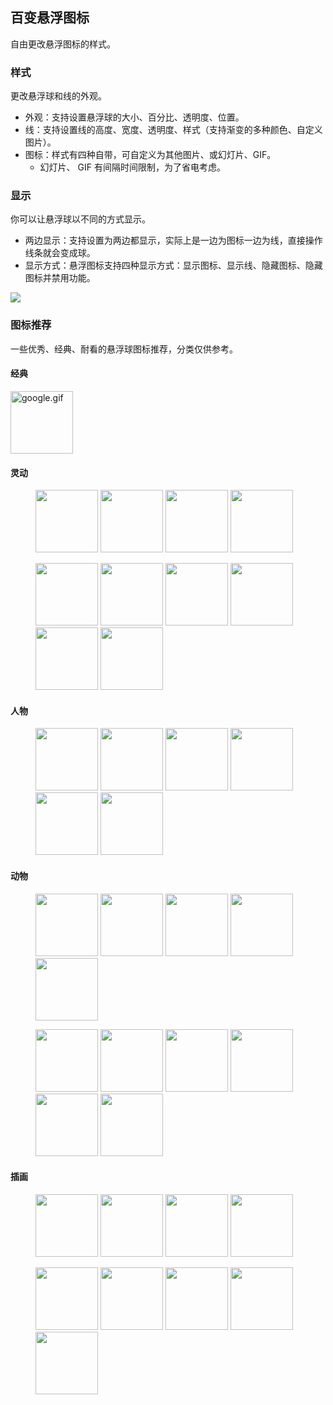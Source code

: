 ## 百变悬浮图标
自由更改悬浮图标的样式。

### 样式

更改悬浮球和线的外观。

* 外观：支持设置悬浮球的大小、百分比、透明度、位置。
* 线：支持设置线的高度、宽度、透明度、样式（支持渐变的多种颜色、自定义图片）。
* 图标：样式有四种自带，可自定义为其他图片、或幻灯片、GIF。
  * 幻灯片、 GIF 有间隔时间限制，为了省电考虑。

### 显示

你可以让悬浮球以不同的方式显示。

* 两边显示：支持设置为两边都显示，实际上是一边为图标一边为线，直接操作线条就会变成球。
* 显示方式：悬浮图标支持四种显示方式：显示图标、显示线、隐藏图标、隐藏图标并禁用功能。

![](http://ww1.sinaimg.cn/large/6b1dd0a7ly1gctuwxj7z4j20u007xq33.jpg)

### 图标推荐

一些优秀、经典、耐看的悬浮球图标推荐，分类仅供参考。

#### 经典

<img src="http://ww1.sinaimg.cn/large/6b1dd0a7ly1gczfp80ehvg209v09wgzl.gif" alt="google.gif" height=100 />

#### 灵动

<figure class="half">
     <img src="http://ww1.sinaimg.cn/large/6b1dd0a7ly1gczfrb4cb6g2074074tab.gif" height=100 />
     <img src="http://ww1.sinaimg.cn/large/6b1dd0a7ly1gczfsblxwhg20go0ciqb6.gif"  height=100/>
     <img src="http://ww1.sinaimg.cn/large/6b1dd0a7ly1gczfx66z5yg208l08ldh2.gif" height=100 />
     <img src="http://ww1.sinaimg.cn/large/6b1dd0a7ly1gczfy9ssh3g208c08c48h.gif" height=100/>
</figure>

<figure class="half">
     <img src="http://ww1.sinaimg.cn/large/6b1dd0a7ly1gczg8yzn6ig203s03sdll.gif" height=100/>
     <img src="http://ww1.sinaimg.cn/large/6b1dd0a7ly1gczg9tvswug20b00b0dw4.gif" height=100/>
     <img src="http://ww1.sinaimg.cn/large/6b1dd0a7ly1gczga5o7xvg20b40b44ho.gif" height=100/>
     <img src="http://ww1.sinaimg.cn/large/6b1dd0a7ly1gczgah3gf2g20am0am4qq.gif" height=100/>
     <img src="http://ww1.sinaimg.cn/large/6b1dd0a7ly1gczgd0jx6ug2084083u10.gif" height=100/>
     <img src="http://ww1.sinaimg.cn/large/6b1dd0a7ly1gczgcqm5k0g20c8096kjm.gif" height=100/>
</figure>

#### 人物

<figure class="half">
	<img src="http://ww1.sinaimg.cn/large/6b1dd0a7ly1gczh1w7m51g209m0a74cq.gif" height=100/>
	<img src="http://ww1.sinaimg.cn/large/6b1dd0a7ly1gczh1w7x5ig206y06y18n.gif" height=100/>
	<img src="http://ww1.sinaimg.cn/large/6b1dd0a7ly1gczh1vt55ag207i07gn2l.gif" height=100/>
	<img src="http://ww1.sinaimg.cn/large/6b1dd0a7ly1gczh1wi68og206y06y7wh.gif" height=100/>
	<img src="http://ww1.sinaimg.cn/large/6b1dd0a7ly1gczh1vx80ug20uk0uke6k.gif" height=100/>
	<img src="http://ww1.sinaimg.cn/large/6b1dd0a7ly1gczh1xsoq3g20dm0cdb2c.gif" height=100/>
</figure>

#### 动物

<figure class="half">
	<img src="http://ww1.sinaimg.cn/large/6b1dd0a7ly1gczh4ju7hdg20a40a3e81.gif" height=100/>
	<img src="http://ww1.sinaimg.cn/large/6b1dd0a7ly1gczh4i2gjgg20ci0cidg3.gif" height=100/>
	<img src="http://ww1.sinaimg.cn/large/6b1dd0a7ly1gczh4igsygg209a099gxs.gif" height=100/>
	<img src="http://ww1.sinaimg.cn/large/6b1dd0a7ly1gczh4ign6eg204z04yaap.gif" height=100/>
	<img src="http://ww1.sinaimg.cn/large/6b1dd0a7ly1gczh4igdw5g202s02sq36.gif" height=100/>
</figure>

<figure class="half">
	<img src="http://ww1.sinaimg.cn/large/6b1dd0a7ly1gczh4ik0rhg20fq0fq7br.gif" height=100/>
	<img src="http://ww1.sinaimg.cn/large/6b1dd0a7ly1gczh4itr0ig20m80goqrt.gif" height=100/>
	<img src="http://ww1.sinaimg.cn/large/6b1dd0a7ly1gczh4ik2nhg20go0gon8o.gif" height=100/>
	<img src="http://ww1.sinaimg.cn/large/6b1dd0a7ly1gczh4iulzkg20c90c97lc.gif" height=100/>
	<img src="http://ww1.sinaimg.cn/large/6b1dd0a7ly1gczh4kysysg20f40f4x6p.gif" height=100/>
	<img src="http://ww1.sinaimg.cn/large/6b1dd0a7ly1gczh4j86yqg20dd0dc1iy.gif" height=100/>
</figure>

#### 插画

<figure class="half">
	<img src="http://ww1.sinaimg.cn/large/6b1dd0a7ly1gczh7052qog20e80e80uj.gif" height=100/>
	<img src="http://ww1.sinaimg.cn/large/6b1dd0a7ly1gczh71p27lg20dw0dwx6p.gif" height=100/>
	<img src="http://ww1.sinaimg.cn/large/6b1dd0a7ly1gczh73muhcg208q08qkjn.gif" height=100/>
	<img src="http://ww1.sinaimg.cn/large/6b1dd0a7ly1gczh704aopg207a07agxo.gif" height=100/>
</figure>

<figure class="half">
	<img src="http://ww1.sinaimg.cn/large/6b1dd0a7ly1gczh702wejg20e80e843h.gif" height=100/>
	<img src="http://ww1.sinaimg.cn/large/6b1dd0a7ly1gczh707djxg20dw0dw7p3.gif" height=100/>
	<img src="http://ww1.sinaimg.cn/large/6b1dd0a7ly1gczh71wcqhg20m80gou0x.gif" height=100/>
	<img src="http://ww1.sinaimg.cn/large/6b1dd0a7ly1gczh702z3eg20e80e83zr.gif" height=100/>
	<img src="http://ww1.sinaimg.cn/large/6b1dd0a7ly1gczh7184y5g20dw0dwb29.gif" height=100/>
</figure>




